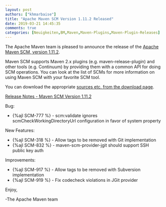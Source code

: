```yaml
---
layout: post
authors: ["khmarbaise"]
title: "Apache Maven SCM Version 1.11.2 Released"
date: 2019-03-21 14:45:35
comments: true
categories: [Neuigkeiten,BM,Maven,Maven-Plugins,Maven-Plugin-Releases]
---
```

The Apache Maven team is pleased to announce the release of the 
[Apache Maven SCM, version 1.11.2](https://maven.apache.org/scm/).

Maven SCM supports Maven 2.x plugins (e.g. maven-release-plugin) and other
tools (e.g. Continuum) by providing them with a common API for doing SCM
operations. You can look at the list of SCMs for more information on using
Maven SCM with your favorite SCM tool.

You can download the appropriate [sources etc. from the download page](http://maven.apache.org/scm/download.cgi).

<!-- more -->

[Release Notes - Maven SCM Version 1.11.2](https://issues.apache.org/jira/secure/ReleaseNote.jspa?projectId=12317828&version=12344638)

Bug:

 * {%ajl SCM-777 %} - scm:validate ignores scmCheckWorkingDirectoryUrl configuration in favor of system property

New Features:

 * {%ajl SCM-318 %} - Allow tags to be removed with Git implementation
 * {%ajl SCM-832 %} - maven-scm-provider-jgit should support SSH public key auth

Improvements:

 * {%ajl SCM-917 %} - Allow tags to be removed with Subversion implementation
 * {%ajl SCM-919 %} - Fix codecheck violations in JGit provider

Enjoy,

-The Apache Maven team

